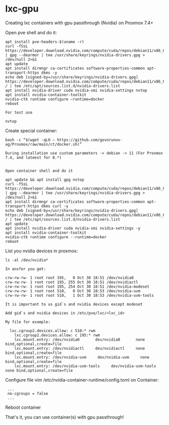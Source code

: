 # lxc-gpu
Creating lxc containers with gpu passthrough (Nvidia) on Proxmox 7.4+

Open pve shell and do it:

    apt install pve-headers-$(uname -r)
    curl -fSsL https://developer.download.nvidia.com/compute/cuda/repos/debian11/x86_64/3bf863cc.pub | gpg --dearmor | tee /usr/share/keyrings/nvidia-drivers.gpg > /dev/null 2>&1
    apt update
    apt install dirmngr ca-certificates software-properties-common apt-transport-https dkms -y
    echo deb [signed-by=/usr/share/keyrings/nvidia-drivers.gpg] https://developer.download.nvidia.com/compute/cuda/repos/debian11/x86_64/ / | tee /etc/apt/sources.list.d/nvidia-drivers.list
    apt install nvidia-driver cuda nvidia-smi nvidia-settings nvtop
    apt install nvidia-container-toolkit
    nvidia-ctk runtime configure –runtime=docker
    reboot
    
    For test use
    
    nvtop


Create special container:
    
    bash -c “$(wget -qLO – https://github.com/govorunov-ag/Proxmox/raw/main/ct/docker.sh)”
    
    During installation use custom parameters -> debian -> 11 (For Proxmox 7.4, and lateest for 8.*)
    
    
    Open container shell and do it 
    
    apt update && apt install gpg nvtop
    curl -fSsL https://developer.download.nvidia.com/compute/cuda/repos/debian11/x86_64/3bf863cc.pub | gpg --dearmor | tee /usr/share/keyrings/nvidia-drivers.gpg > /dev/null 2>&1
    apt install dirmngr ca-certificates software-properties-common apt-transport-https dkms curl -y
    echo deb [signed-by=/usr/share/keyrings/nvidia-drivers.gpg] https://developer.download.nvidia.com/compute/cuda/repos/debian11/x86_64/ / | tee /etc/apt/sources.list.d/nvidia-drivers.list
    apt update
    apt install nvidia-driver cuda nvidia-smi nvidia-settings -y
    apt install nvidia-container-toolkit
    nvidia-ctk runtime configure --runtime=docker
    reboot

List you nvidia devices in proxmox:
  
    ls -al /dev/nvidia*
    
    In ansfer you get:
    
    crw-rw-rw- 1 root root 195,   0 Oct 30 18:51 /dev/nvidia0
    crw-rw-rw- 1 root root 195, 255 Oct 30 18:51 /dev/nvidiactl
    crw-rw-rw- 1 root root 195, 254 Oct 30 18:51 /dev/nvidia-modeset
    crw-rw-rw- 1 root root 510,   0 Oct 30 18:53 /dev/nvidia-uvm
    crw-rw-rw- 1 root root 510,   1 Oct 30 18:53 /dev/nvidia-uvm-tools
    
    It is important to us gid`s and nvidia devices except modeset
    
    Add gid`s and nvidia devices in /etc/pve/lxc/<lxc_id>

    My file for example:
    
      lxc.cgroup2.devices.allow: c 510:* rwm
    	lxc.cgroup2.devices.allow: c 195:* rwm
    	lxc.mount.entry: /dev/nvidia0       dev/nvidia0       none bind,optional,create=file
    	lxc.mount.entry: /dev/nvidiactl     dev/nvidiactl     none bind,optional,create=file
    	lxc.mount.entry: /dev/nvidia-uvm     dev/nvidia-uvm     none bind,optional,create=file
    	lxc.mount.entry: /dev/nvidia-uvm-tools     dev/nvidia-uvm-tools     none bind,optional,create=file

Configure file vim /etc/nvidia-container-runtime/config.toml on Container:

     ...
     no-cgroups = false
     ...

  Reboot container

That's it, you can use container(s) with gpu passthrough! 
